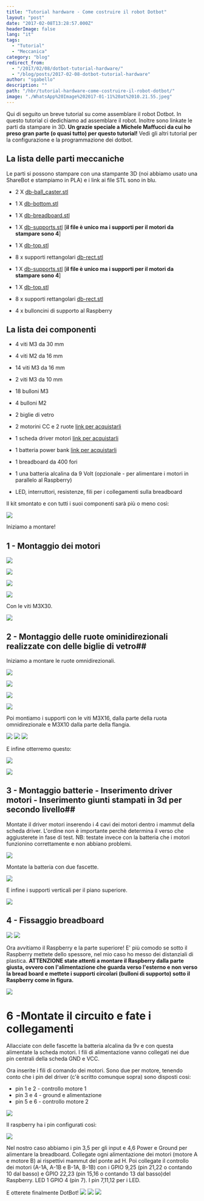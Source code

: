 ```yaml
---
title: "Tutorial hardware - Come costruire il robot Dotbot"
layout: "post"
date: "2017-02-08T13:28:57.000Z"
headerImage: false
lang: "it"
tags:
  - "Tutorial"
  - "Meccanica"
category: "blog"
redirect_from:
  - "/2017/02/08/dotbot-tutorial-hardware/"
  - "/blog/posts/2017-02-08-dotbot-tutorial-hardware"
author: "sgabello"
description: ""
path: "/hbr/tutorial-hardware-come-costruire-il-robot-dotbot/"
image: "./WhatsApp%20Image%202017-01-11%20at%2010.21.55.jpeg"
---
```


Qui di seguito un breve tutorial su come assemblare il robot Dotbot. In questo tutorial ci dedichiamo ad assemblare il robot. Inoltre sono linkate le parti da stampare in 3D. **Un grazie speciale a Michele Maffucci da cui ho preso gran parte (o quasi tutto) per questo tutorial!** Vedi gli altri tutorial per la configurazione e la programmazione dei dotbot.

## La lista delle parti meccaniche

Le parti si possono stampare con una stampante 3D (noi abbiamo usato una ShareBot e stampiamo in PLA) e i link ai file STL sono in blu.

- 2 X [db-ball_caster.stl](https://github.com/sgabello1/Dotbot-Kit-e-Tutorial/blob/master/db-ball_caster.stl)

- 1 X [db-bottom.stl](https://github.com/sgabello1/Dotbot-Kit-e-Tutorial/blob/master/db-bottom.stl)
- 1 X [db-breadboard.stl](https://github.com/sgabello1/Dotbot-Kit-e-Tutorial/blob/master/db-breadboard.stl)

- 1 X [db-supports.stl](https://github.com/sgabello1/Dotbot-Kit-e-Tutorial/blob/master/db-supports.stl) [**il file è unico ma i supporti per il motori da stampare sono 4**]

- 1 X [db-top.stl](https://github.com/sgabello1/Dotbot-Kit-e-Tutorial/blob/master/db-top.stl)

- 8 x supporti rettangolari [db-rect.stl](https://github.com/sgabello1/Dotbot-Kit-e-Tutorial/blob/master/v04-db-dist-25-mm.stl)

- 1 X [db-supports.stl](https://github.com/sgabello1/Dotbot-Kit-e-Tutorial/blob/master/db-supports.stl) [**il file è unico ma i supporti per il motori da stampare sono 4**]

- 1 X [db-top.stl](https://github.com/sgabello1/Dotbot-Kit-e-Tutorial/blob/master/db-top.stl)

- 8 x supporti rettangolari [db-rect.stl](https://github.com/sgabello1/Dotbot-Kit-e-Tutorial/blob/master/v04-db-dist-25-mm.stl)

- 4 x bulloncini di supporto al Raspberry

## La lista dei componenti

- 4 viti M3 da 30 mm

- 4 viti M2 da 16 mm

- 14 viti M3 da 16 mm

- 2 viti M3 da 10 mm

- 18 bulloni M3

- 4 bulloni M2

- 2 biglie di vetro

- 2 motorini CC e 2 ruote [link per acquistarli](http://www.volumerate.com/product/3-7-2v-dual-axis-tt-gear-motor-65mm-blue-rubber-wheel-for-smart-car-844443000)

- 1 scheda driver motori [link per acquistarli](http://www.volumerate.com/product/hg7881-two-channel-motor-driver-board-dark-blue-2-5-12v-2-pcs-844407060)

- 1 batteria power bank [link per acquistarli](https://www.amazon.it/RAVPower-Caricabatterie-Tecnologia-Universale-Smartphone/dp/B00YA01MC6/ref=sr_1_22?ie=UTF8&qid=1479834997&sr=8-22&keywords=batteria+esterna)

- 1 breadboard da 400 fori

- 1 una batteria alcalina da 9 Volt (opzionale - per alimentare i motori in parallelo al Raspberry)

- LED, interruttori, resistenze, fili per i collegamenti sulla breadboard

Il kit smontato e con tutti i suoi componenti sarà più o meno così:

![](./WhatsApp%20Image%202017-01-11%20at%2010.21.55.jpeg)

Iniziamo a montare!

## 1 - Montaggio dei motori

![](./WhatsApp%20Image%202017-01-11%20at%2010.27.45.jpeg)

![](./WhatsApp%20Image%202017-01-11%20at%2010.27.45_2.jpeg)

![](./WhatsApp%20Image%202017-01-11%20at%2010.27.45_1.jpeg)

![](./WhatsApp%20Image%202017-01-11%20at%2010.47.18.jpeg)

Con le viti M3X30.

![](./WhatsApp%20Image%202017-01-11%20at%2010.47.18_1.jpeg)

## 2 - Montaggio delle ruote ominidirezionali realizzate con delle biglie di vetro##

Iniziamo a montare le ruote omnidirezionali.

![](./WhatsApp%20Image%202017-01-11%20at%2011.12.05.jpeg)

![](./WhatsApp%20Image%202017-01-11%20at%2011.12.05_1.jpeg)

![](./WhatsApp%20Image%202017-01-11%20at%2011.12.05.jpeg)

![](./WhatsApp%20Image%202017-01-11%20at%2011.12.05_1.jpeg)

Poi montiamo i supporti con le viti M3X16, dalla parte della ruota omnidirezionale e M3X10 dalla parte della flangia.

![](./WhatsApp%20Image%202017-01-11%20at%2011.12.05_4.jpeg)
![](./WhatsApp%20Image%202017-01-11%20at%2011.12.05_3.jpeg)
![](./WhatsApp%20Image%202017-01-11%20at%2011.12.05_2.jpeg)

E infine otterremo questo:

![](./WhatsApp%20Image%202017-01-11%20at%2011.37.35.jpeg)

![](./WhatsApp%20Image%202017-01-11%20at%2011.37.35.jpeg)

## 3 - Montaggio batterie - Inserimento driver motori - Inserimento giunti stampati in 3d per secondo livello##

Montate il driver motori inserendo i 4 cavi dei motori dentro i mammut della scheda driver. L'ordine non è importante perchè determina il verso che aggiusterete in fase di test. NB: testate invece con la batteria che i motori funzionino correttamente e non abbiano problemi.

![](./WhatsApp%20Image%202017-01-11%20at%2011.50.00.jpeg)

Montate la batteria con due fascette.

![](./WhatsApp%20Image%202017-01-11%20at%2011.57.56.jpeg)

E infine i supporti verticali per il piano superiore.

![](./WhatsApp%20Image%202017-01-11%20at%2012.15.27.jpeg)

## 4 - Fissaggio breadboard

![](./WhatsApp%20Image%202017-01-11%20at%2012.17.04.jpeg)
![](./WhatsApp%20Image%202017-01-11%20at%2012.23.47.jpeg)

Ora avvitiamo il Raspberry e la parte superiore! E' più comodo se sotto il Raspberry mettete dello spessore, nel mio caso ho messo dei distanziali di plastica. **ATTENZIONE state attenti a montare il Raspberry dalla parte giusta, ovvero con l'alimentazione che guarda verso l'esterno e non verso la bread board e mettete i supporti circolari (bulloni di supporto) sotto il Raspberry come in figura.**

![](./WhatsApp%20Image%202017-01-16%20at%2018.06.11.png)

# 6 -Montate il circuito e fate i collegamenti

Allacciate con delle fascette la batteria alcalina da 9v e con questa alimentate la scheda motori. I fili di alimentazione vanno collegati nei due pin centrali della scheda GND e VCC.

Ora inserite i fili di comando dei motori. Sono due per motore, tenendo conto che i pin del driver (c'è scritto comunque sopra) sono disposti cosi:

- pin 1 e 2 - controllo motore 1
- pin 3 e 4 - ground e alimentazione
- pin 5 e 6 - controllo motore 2

![](./maxresdefault.png)

Il raspberry ha i pin configurati così:

![](./RP2_Pinout.png)

Nel nostro caso abbiamo i pin 3,5 per gli input e 4,6 Power e Ground per alimentare la breadboard. Collegate ogni alimentazione dei motori (motore A e motore B) ai rispettivi mammut del ponte ad H. Poi collegate il controllo dei motori (A-1A, A-1B e B-1A, B-1B) con i GPIO 9,25 (pin 21,22 o contando 10 dal basso) e GPIO 22,23 (pin 15,16 o contando 13 dal basso)del Raspberry. LED 1 GPIO 4 (pin 7).
I pin 7,11,12 per i LED.

E otterete finalmente DotBot!
![](<./WhatsApp%20Image%202017-01-18%20at%2012.34.06%20(1).jpeg>)
![](<./WhatsApp%20Image%202017-01-18%20at%2012.34.06%20(4).jpeg>)
![](./avogadro3.jpeg)
